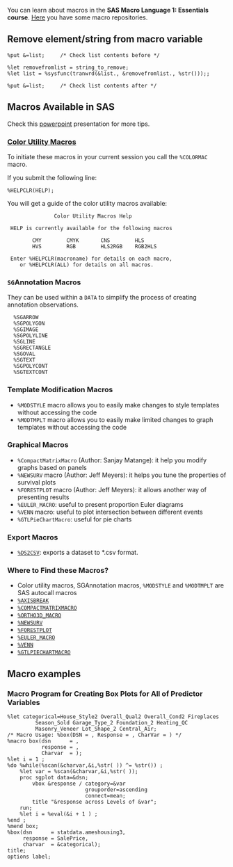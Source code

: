 You can learn about macros in the **SAS Macro Language 1: Essentials course**.
[Here](http://jiangtanghu.com/blog/2011/11/08/my-collection-of-sas-macro-repositories/) you have some macro repositories.
 
## Remove element/string from macro variable 

```
%put &=list;     /* Check list contents before */

%let removefromlist = string_to_remove;
%let list = %sysfunc(tranwrd(&list., &removefromlist., %str()));;

%put &=list;     /* Check list contents after */
```

## Macros Available in SAS 

Check this [powerpoint](https://www.google.es/url?sa=t&rct=j&q=&esrc=s&source=web&cd=5&ved=0ahUKEwjnkNj-p5zUAhUB2RQKHR9KA3MQFghHMAQ&url=http%3A%2F%2Fwww.sascommunity.org%2Fmwiki%2Fimages%2Ff%2Ff2%2F5_Macros.pptx&usg=AFQjCNHr9cDvdo8lzpMwXfZU6qaAxV1-vg&sig2=hWHrTpexhuvP2vnAOIjEFA) presentation for more tips.

### [Color Utility Macros](http://support.sas.com/documentation/cdl/en/graphref/69717/HTML/default/viewer.htm#n0z9vlsy95ugxcn1qchqznw88m6e.htm)

To initiate these macros in your current session you call the `%COLORMAC` macro.

If you submit the following line:
```
%HELPCLR(HELP);
```
You will get a guide of the color utility macros available:
```
               Color Utility Macros Help              
                                                      
 HELP is currently available for the following macros 
                                                      
        CMY        CMYK       CNS        HLS          
        HVS        RGB        HLS2RGB    RGB2HLS      
                                                                                                          
 Enter %HELPCLR(macroname) for details on each macro, 
    or %HELPCLR(ALL) for details on all macros.   
 ```
 
### `SG`Annotation Macros

They can be used within a `DATA` to simplify the process of creating annotation observations.
```
  %SGARROW
  %SGPOLYGON
  %SGIMAGE
  %SGPOLYLINE
  %SGLINE
  %SGRECTANGLE
  %SGOVAL
  %SGTEXT
  %SGPOLYCONT
  %SGTEXTCONT
```

### Template Modification Macros

* `%MODSTYLE` macro allows you to easily make changes to style templates without accessing the code
* `%MODTMPLT` macro allows you to easily make limited changes to graph templates without accessing the code

### Graphical Macros

* `%CompactMatrixMacro` (Author: Sanjay Matange): it help you modify graphs based on panels
* `%NEWSURV` macro (Author: Jeff Meyers): it helps you tune the properties of survival plots
* `%FORESTPLOT` macro (Author: Jeff Meyers): it allows another way of presenting results
* `%EULER_MACRO`: useful to present proportion Euler diagrams
* `%VENN` macro: useful to plot intersection between different events
* `%GTLPieChartMacro`: useful for pie charts

### Export Macros

* [`%DS2CSV`](http://go.documentation.sas.com/?cdcId=pgmmvacdc&cdcVersion=9.4&docsetId=lebaseutilref&docsetTarget=n0yo3bszlrh0byn1j4fxh4ndei8u.htm&locale=en): exports a dataset to \*.csv format.

### Where to Find these Macros?

* Color utility macros, SGAnnotation macros, `%MODSTYLE` and `%MODTMPLT` are SAS autocall macros
* [`%AXISBREAK`](http://blogs.sas.com/content/graphicallyspeaking/2014/11/18/axis-break-appearance-macro/)
* [`%COMPACTMATRIXMACRO`](http://blogs.sas.com/content/graphicallyspeaking/2014/11/18/axis-break-appearance-macro/)
* [`%ORTHO3D_MACRO`](http://blogs.sas.com/content/graphicallyspeaking/2012/08/19/compact-scatter-plot-matrix/)
* [`%NEWSURV`](http://www.sascommunity.org/wiki/Kaplan-Meier_Survival_Plotting_Macro_%25NEWSURV)
* [`%FORESTPLOT`](http://www.sascommunity.org/wiki/Forest_Plotting_Analysis_Macro_%25FORESTPLOT)
* [`%EULER_MACRO`](http://blogs.sas.com/content/graphicallyspeaking/2014/06/29/proportional-euler-diagram/)
* [`%VENN`](http://support.sas.com/resources/papers/proceedings13/243-2013.pdf)
* [`%GTLPIECHARTMACRO`](http://blogs.sas.com/content/graphicallyspeaking/2012/08/26/how-about-some-pie/)

## Macro examples

### Macro Program for Creating Box Plots for All of Predictor Variables

```
%let categorical=House_Style2 Overall_Qual2 Overall_Cond2 Fireplaces 
         Season_Sold Garage_Type_2 Foundation_2 Heating_QC 
         Masonry_Veneer Lot_Shape_2 Central_Air;
/* Macro Usage: %box(DSN = , Response = , CharVar = ) */
%macro box(dsn      = ,
           response = ,
           Charvar  = );
%let i = 1 ;
%do %while(%scan(&charvar,&i,%str( )) ^= %str()) ;
    %let var = %scan(&charvar,&i,%str( ));
    proc sgplot data=&dsn;
        vbox &response / category=&var 
                         grouporder=ascending 
                         connect=mean;
        title "&response across Levels of &var";
    run;
    %let i = %eval(&i + 1 ) ;
%end ;
%mend box;
%box(dsn      = statdata.ameshousing3,
     response = SalePrice,
     charvar  = &categorical);
title;
options label;
```

